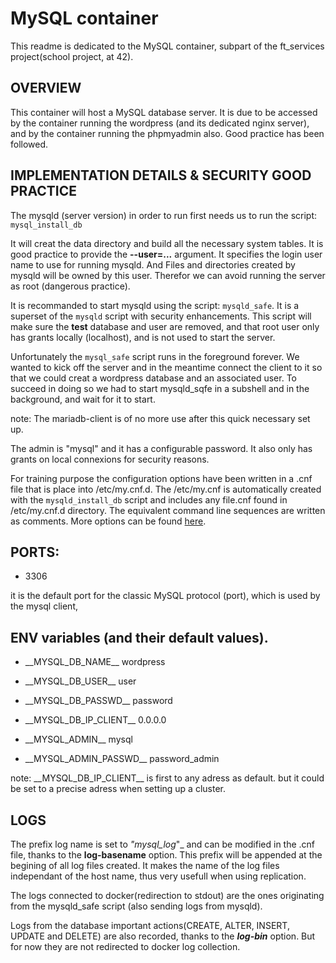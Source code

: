 # MySQL container

This readme is dedicated to the MySQL container, subpart of the ft_services
project(school project, at 42).

## OVERVIEW

This container will host a MySQL database server. It is due to be accessed by
the container running the wordpress (and its dedicated nginx server), and by
the container running the phpmyadmin also.
Good practice has been followed.

## IMPLEMENTATION DETAILS & SECURITY GOOD PRACTICE

The mysqld (server version) in order to run first needs us to run the script:
```mysql_install_db```

It will creat the data directory and build all the necessary system tables.
It is good practice to provide the **--user=...** argument. It specifies the login
user name to use for running mysqld. And Files and directories created by
mysqld will be owned by this user. Therefor we can avoid running the server as
root (dangerous practice).

It is recommanded to start mysqld using the script: `mysqld_safe`.
It is a superset of the `mysqld` script with security enhancements.
This script will make sure the **test** database and user are removed, and that
root user only has grants locally (localhost), and is not used to start the
server.

Unfortunately the `mysql_safe` script runs in the foreground forever.
We wanted to kick off the server and in the meantime connect the client to it
so that we could creat a wordpress database and an associated user.
To succeed in doing so we had to start mysqld_sqfe in a subshell and in the
background, and wait for it to start.

note: The mariadb-client is of no more use after this quick necessary set up.

The admin is "mysql" and it has a configurable password.
It also only has grants on local connexions for security reasons.

For training purpose the configuration options have been written in a .cnf file
that is place into /etc/my.cnf.d.
The /etc/my.cnf is automatically created with the `mysqld_install_db` script
and includes any file.cnf found in /etc/my.cnf.d directory.
The equivalent command line sequences are written as comments.
More options can be found [here](https://mariadb.com/kb/en/full-list-of-mariadb-options-system-and-status-variables/).

## PORTS:

- 3306 

it is the default port for the classic MySQL protocol (port), which is
used by the mysql client,

## ENV variables (and their default values).

- \_\_MYSQL_DB_NAME\_\_ wordpress
- \_\_MYSQL_DB_USER\_\_ user
- \_\_MYSQL_DB_PASSWD\_\_ password
- \_\_MYSQL_DB_IP_CLIENT\_\_ 0.0.0.0

- \_\_MYSQL_ADMIN\_\_ mysql
- \_\_MYSQL_ADMIN_PASSWD\_\_ password_admin

note: \_\_MYSQL_DB_IP_CLIENT\_\_ is first to any adress as default. but it could be
set to a precise adress when setting up a cluster.

## LOGS

The prefix log name is set to _"mysql_log_"_ and can be modified in the .cnf
file, thanks to the **log-basename** option. This prefix will be appended at
the begining of all log files created. It makes the name of the log files
independant of the host name, thus very usefull when using replication.

The logs connected to docker(redirection to stdout) are the ones originating
from the mysqld_safe script (also sending logs from mysqld).

Logs from the database important actions(CREATE, ALTER, INSERT, UPDATE and
DELETE) are also recorded,  thanks to the **_log-bin_** option. But for now
they are not redirected to docker log collection.
